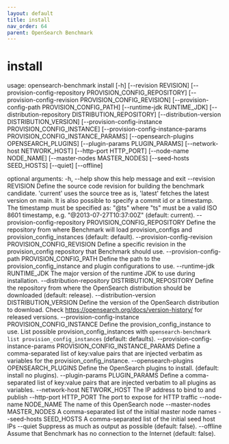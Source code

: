 ```yaml
---
layout: default
title: install
nav_order: 64
parent: OpenSearch Benchmark
---
```


# install

usage: opensearch-benchmark install [-h] [--revision REVISION] [--provision-config-repository PROVISION_CONFIG_REPOSITORY] [--provision-config-revision PROVISION_CONFIG_REVISION] [--provision-config-path PROVISION_CONFIG_PATH]
                                    [--runtime-jdk RUNTIME_JDK] [--distribution-repository DISTRIBUTION_REPOSITORY] [--distribution-version DISTRIBUTION_VERSION] [--provision-config-instance PROVISION_CONFIG_INSTANCE]
                                    [--provision-config-instance-params PROVISION_CONFIG_INSTANCE_PARAMS] [--opensearch-plugins OPENSEARCH_PLUGINS] [--plugin-params PLUGIN_PARAMS] [--network-host NETWORK_HOST] [--http-port HTTP_PORT]
                                    [--node-name NODE_NAME] [--master-nodes MASTER_NODES] [--seed-hosts SEED_HOSTS] [--quiet] [--offline]

optional arguments:
  -h, --help            show this help message and exit
  --revision REVISION   Define the source code revision for building the benchmark candidate. 'current' uses the source tree as is, 'latest' fetches the latest version on main. It is also possible to specify a commit id or a timestamp. The
                        timestamp must be specified as: "@ts" where "ts" must be a valid ISO 8601 timestamp, e.g. "@2013-07-27T10:37:00Z" (default: current).
  --provision-config-repository PROVISION_CONFIG_REPOSITORY
                        Define the repository from where Benchmark will load provision_configs and provision_config_instances (default: default).
  --provision-config-revision PROVISION_CONFIG_REVISION
                        Define a specific revision in the provision_config repository that Benchmark should use.
  --provision-config-path PROVISION_CONFIG_PATH
                        Define the path to the provision_config_instance and plugin configurations to use.
  --runtime-jdk RUNTIME_JDK
                        The major version of the runtime JDK to use during installation.
  --distribution-repository DISTRIBUTION_REPOSITORY
                        Define the repository from where the OpenSearch distribution should be downloaded (default: release).
  --distribution-version DISTRIBUTION_VERSION
                        Define the version of the OpenSearch distribution to download. Check https://opensearch.org/docs/version-history/ for released versions.
  --provision-config-instance PROVISION_CONFIG_INSTANCE
                        Define the provision_config_instance to use. List possible provision_config_instances with `opensearch-benchmark list provision_config_instances` (default: defaults).
  --provision-config-instance-params PROVISION_CONFIG_INSTANCE_PARAMS
                        Define a comma-separated list of key:value pairs that are injected verbatim as variables for the provision_config_instance.
  --opensearch-plugins OPENSEARCH_PLUGINS
                        Define the OpenSearch plugins to install. (default: install no plugins).
  --plugin-params PLUGIN_PARAMS
                        Define a comma-separated list of key:value pairs that are injected verbatim to all plugins as variables.
  --network-host NETWORK_HOST
                        The IP address to bind to and publish
  --http-port HTTP_PORT
                        The port to expose for HTTP traffic
  --node-name NODE_NAME
                        The name of this OpenSearch node
  --master-nodes MASTER_NODES
                        A comma-separated list of the initial master node names
  --seed-hosts SEED_HOSTS
                        A comma-separated list of the initial seed host IPs
  --quiet               Suppress as much as output as possible (default: false).
  --offline             Assume that Benchmark has no connection to the Internet (default: false).